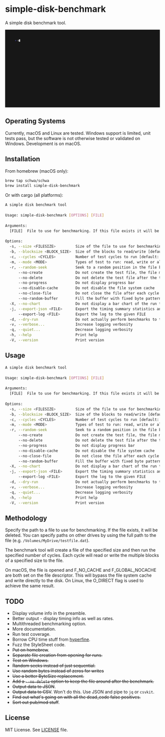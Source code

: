 # simple-disk-benchmark

A simple disk benchmark tool.

![Alt text](docs/out.gif)

## Operating Systems

Currently, macOS and Linux are tested. Windows support is limited, unit tests pass, but the software is not otherwise tested or validated on Windows. Development is on macOS.

## Installation

From homebrew (macOS only):

```sh
brew tap schwa/schwa
brew install simple-disk-benchmark
```

Or with cargo (all platforms):

```sh
A simple disk benchmark tool

Usage: simple-disk-benchmark [OPTIONS] [FILE]

Arguments:
  [FILE]  File to use for benchmarking. If this file exists it will be deleted [default: testfile.dat]

Options:
  -s, --size <FILESIZE>         Size of the file to use for benchmarking [default: 1GB]
  -b, --blocksize <BLOCK_SIZE>  Size of the blocks to read/write [default: 128MB]
  -c, --cycles <CYCLES>         Number of test cycles to run [default: 10]
  -m, --mode <MODE>             Types of test to run: read, write or all [default: all] [possible values: all, read, write]
  -r, --random-seek             Seek to a random position in the file before each read/write
      --no-create               Do not create the test file, the file must already exist
      --no-delete               Do not delete the test file after the test
      --no-progress             Do not display progress bar
      --no-disable-cache        Do not disable the file system cache
      --no-close-file           Do not close the file after each cycle
      --no-random-buffer        Fill the buffer with fixed byte pattern on creation instead of random
  -X, --no-chart                Do not display a bar chart of the run timings
  -j, --export-json <FILE>      Export the timing summary statistics and timings of individual runs as JSON to the given FILE. The output time unit is always seconds
      --export-log <FILE>       Export the log to the given FILE
  -d, --dry-run                 Do not actually perform benchmarks to the disk (file is still created and/or deleted)
  -v, --verbose...              Increase logging verbosity
  -q, --quiet...                Decrease logging verbosity
  -h, --help                    Print help
  -V, --version                 Print version
```

## Usage

```sh
A simple disk benchmark tool

Usage: simple-disk-benchmark [OPTIONS] [FILE]

Arguments:
  [FILE]  File to use for benchmarking. If this file exists it will be deleted [default: testfile.dat]

Options:
  -s, --size <FILESIZE>         Size of the file to use for benchmarking [default: 1GB]
  -b, --blocksize <BLOCK_SIZE>  Size of the blocks to read/write [default: 128MB]
  -c, --cycles <CYCLES>         Number of test cycles to run [default: 10]
  -m, --mode <MODE>             Types of test to run: read, write or all [default: all] [possible values: all, read, write]
  -r, --random-seek             Seek to a random position in the file before each read/write
      --no-create               Do not create the test file, the file must already exist
      --no-delete               Do not delete the test file after the test
      --no-progress             Do not display progress bar
      --no-disable-cache        Do not disable the file system cache
      --no-close-file           Do not close the file after each cycle
      --no-random-buffer        Fill the buffer with fixed byte pattern on creation instead of random
  -X, --no-chart                Do not display a bar chart of the run timings
  -j, --export-json <FILE>      Export the timing summary statistics and timings of individual runs as JSON to the given FILE. The output time unit is always seconds
      --export-log <FILE>       Export the log to the given FILE
  -d, --dry-run                 Do not actually perform benchmarks to the disk (file is still created and/or deleted)
  -v, --verbose...              Increase logging verbosity
  -q, --quiet...                Decrease logging verbosity
  -h, --help                    Print help
  -V, --version                 Print version
```

## Methodology

Specify the path to a file to use for benchmarking. If the file exists, it will be deleted. You can specify paths on other drives by using the full path to the file (e.g. `/Volumes/MyDrive/testfile.dat`).

The benchmark tool will create a file of the specified size and then run the specified number of cycles. Each cycle will read or write the multiple blocks of a specified size to the file.

On macOS, the file is opened and F_NO_CACHE and F_GLOBAL_NOCACHE are both set on the file descriptor. This will bypass the file system cache and write directly to the disk. On Linux, the O_DIRECT flag is used to achieve the same result.

## TODO

* Display volume info in the preamble.
* Better output -  display timing info as well as rates.
* Multithreaded benchmarking option.
* More documentation.
* Run test coverage.
* Borrow CPU time stuff from [hyperfine](https://github.com/sharkdp/hyperfine).
* Fuzz the StyleSheet code.
* ~~Put on homebrew~~.
* ~~Separate file creation from opening for runs.~~
* ~~Test on Windows.~~
* ~~Random seeks instead of just sequential.~~
* ~~Use random bytes instead of zeros for writes~~
* ~~Use a better ByteSize replacement.~~
* ~~Add a `--no-delete` option to keep the file around after the benchmark.~~
* ~~Output data to JSON~~.
* ~~Output data to CSV~~. Won't do this. Use JSON and pipe to `jq` or `csvkit`.
* ~~Find out what's going on with all the dead_code false positives.~~
* ~~Sort out pub/mod stuff~~.

## License

MIT License. See [LICENSE](LICENSE) file.
